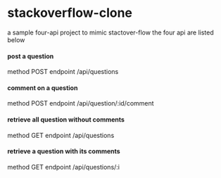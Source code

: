 # stackoverflow-clone
a sample four-api project to mimic stactover-flow
the four api are listed below

#### post a question
method  POST
endpoint /api/questions
#### comment on a question
method  POST
endpoint /api/question/:id/comment

#### retrieve all question without comments
method  GET
endpoint /api/questions
#### retrieve a question with its comments
method  GET
endpoint /api/questions/:i
